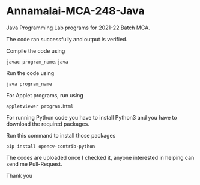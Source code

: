 # Annamalai-MCA-248-Java


Java Programming Lab programs for 2021-22 Batch MCA.

The code ran successfully and output is verified.

Compile the code using

```
javac program_name.java
```

Run the code using

```
java program_name
```

For Applet programs, run using

```
appletviewer program.html
```


For running Python code you have to install Python3 and you have to download the required packages.

Run this command to install those packages


```
pip install opencv-contrib-python
```


The codes are uploaded once I checked it, anyone interested in helping can send me Pull-Request.

Thank you
